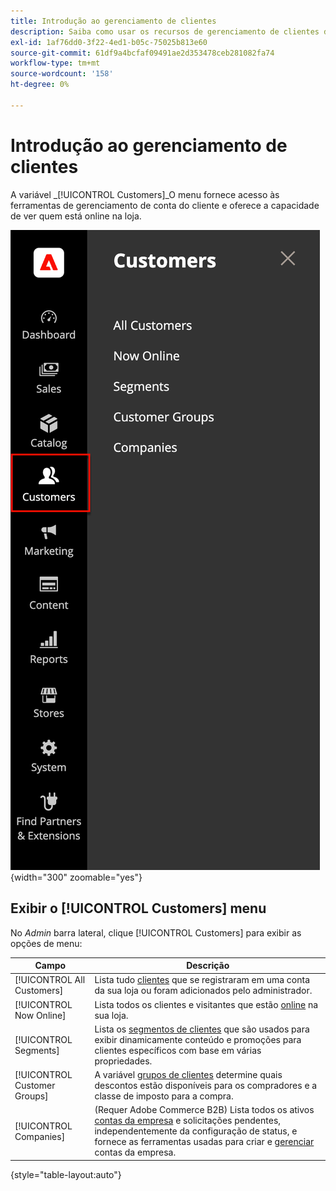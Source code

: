 ```yaml
---
title: Introdução ao gerenciamento de clientes
description: Saiba como usar os recursos de gerenciamento de clientes do Commerce para aprimorar a experiência do cliente em sua loja.
exl-id: 1af76dd0-3f22-4ed1-b05c-75025b813e60
source-git-commit: 61df9a4bcfaf09491ae2d353478ceb281082fa74
workflow-type: tm+mt
source-wordcount: '158'
ht-degree: 0%

---
```


# Introdução ao gerenciamento de clientes

A variável _[!UICONTROL Customers]_O menu fornece acesso às ferramentas de gerenciamento de conta do cliente e oferece a capacidade de ver quem está online na loja.

![Menu Clientes](assets/admin-menu-customers.png){width="300" zoomable="yes"}

## Exibir o [!UICONTROL Customers] menu

No _Admin_ barra lateral, clique [!UICONTROL Customers] para exibir as opções de menu:

| Campo | Descrição |
|---|---|
| [!UICONTROL All Customers] | Lista tudo [clientes](../customers/customers-all.md) que se registraram em uma conta da sua loja ou foram adicionados pelo administrador. |
| [!UICONTROL Now Online] | Lista todos os clientes e visitantes que estão [online](../customers/now-online.md) na sua loja. |
| [!UICONTROL Segments] | Lista os [segmentos de clientes](../customers/customer-segments.md) que são usados para exibir dinamicamente conteúdo e promoções para clientes específicos com base em várias propriedades. |
| [!UICONTROL Customer Groups] | A variável [grupos de clientes](../customers/customer-groups.md) determine quais descontos estão disponíveis para os compradores e a classe de imposto para a compra. |
| [!UICONTROL Companies] | (Requer Adobe Commerce B2B) Lista todos os ativos [contas da empresa](../b2b/account-companies.md) e solicitações pendentes, independentemente da configuração de status, e fornece as ferramentas usadas para criar e [gerenciar](../b2b/account-company-manage.md) contas da empresa. |

{style="table-layout:auto"}
